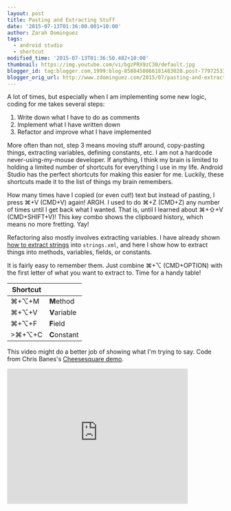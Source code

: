 ```yaml
---
layout: post
title: Pasting and Extracting Stuff
date: '2015-07-13T01:36:00.001+10:00'
author: Zarah Dominguez
tags:
  - android studio
  - shortcut
modified_time: '2015-07-13T01:36:50.482+10:00'
thumbnail: https://img.youtube.com/vi/bgzPRX9zC30/default.jpg
blogger_id: tag:blogger.com,1999:blog-8588450866181483028.post-7797253340931010578
blogger_orig_url: http://www.zdominguez.com/2015/07/pasting-and-extracting-stuff.html
---
```


A lot of times, but especially when I am implementing some new logic, coding for me takes several steps:
1. Write down what I have to do as comments
2. Implement what I have written down
3. Refactor and improve what I have implemented

More often than not, step 3 means moving stuff around, copy-pasting things, extracting variables, defining constants, etc.  I am not a hardcode never-using-my-mouse developer. If anything, I think my brain is limited to holding a limited number of shortcuts for everything I use in my life. Android Studio has the perfect shortcuts for making this easier for me. Luckily, these shortcuts made it to the list of things my brain remembers.

How many times have I copied (or even cut!) text but instead of pasting, I press ⌘+V (CMD+V) again! ARGH. I used to do ⌘+Z (CMD+Z) any number of times until I get back what I wanted. That is, until I learned about ⌘+⇧+V (CMD+SHIFT+V)! This key combo shows the clipboard history, which means no more fretting. Yay!

Refactoring also mostly involves extracting variables. I have already shown [how to extract strings](http://droidista.blogspot.com.au/2015/05/stringy-strings.html) into `strings.xml`, and here I show how to extract things into methods, variables, fields, or constants.

It is fairly easy to remember them. Just combine ⌘+⌥ (CMD+OPTION) with the first letter of what you want to extract to. Time for a handy table!

| Shortcut |             | 
|----------|-------------|
| ⌘+⌥+M    | **M**ethod  |
| ⌘+⌥+V    | **V**ariable |
| ⌘+⌥+F    | **F**ield   |
| >⌘+⌥+C   | **C**onstant |

This video might do a better job of showing what I'm trying to say. Code from Chris Banes's [Cheesesquare demo](https://github.com/chrisbanes/cheesesquare).

<iframe allowfullscreen="" frameborder="0" height="315" src="https://www.youtube.com/embed/bgzPRX9zC30" width="420"></iframe>